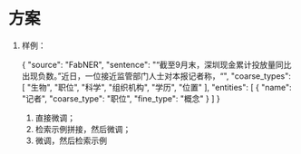 # 方案

1. 样例：

   {
       "source": "FabNER",
       "sentence": "“截至9月末，深圳现金累计投放量同比出现负数。”近日，一位接近监管部门人士对本报记者称，“",
       "coarse_types": [
         "生物",
         "职位",
         "科学",
         "组织机构",
         "学历",
         "位置"
       ],
       "entities": [
         {
           "name": "记者",
           "coarse_type": "职位",
           "fine_type": "概念"
         }
       ]
     }

   1. 直接微调；
   2. 检索示例拼接，然后微调；
   3. 微调，然后检索示例